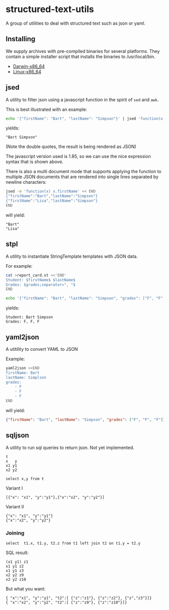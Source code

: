 # structured-text-utils

A group of utilities to deal with structured text such as json or yaml.

## Installing

We supply archives with pre-compiled binaries for several platforms.
They contain a simple installer
script that installs the binaries to /usr/local/bin.

* [Darwin-x86_64](http://www.programmiersportgruppe.org/files/2013/02/structured-text-utils-0.1-Darwin-x86_64.tar.bz2)
* [Linux-x86_64](http://www.programmiersportgruppe.org/files/2013/02/structured-text-utils-0.1-Linux-x86_64.tar_.bz2)

## jsed


A utility to filter json using a javascript function in the spirit of `sed` and `awk`.

This is best illustrated with an example:

~~~ .bash
echo '{"firstName": "Bart", "lastName": "Simpson"}' | jsed 'function(x) x.firstName + " " + x.lastName'
~~~

yields:

~~~
"Bart Simpson"
~~~

(Note the double quotes, the result is being rendered as JSON)

The javascript version used is 1.85, so we can use the nice expression syntax that is shown above.

There is also a multi document mode that supports applying the function to multiple JSON documents that are
rendered into single lines separated by newline characters:

~~~~ .bash
jsed -m 'function(x) x.firstName' << END
{"firstName":"Bart","lastName":"Simpson"}
{"firstName":"Lisa","lastName":"Simpson"}
END
~~~~

will yield:

~~~
"Bart"
"Lisa"
~~~

## stpl

A utility to instantiate StringTemplate templates with JSON data.

For example:

~~~ .bash
cat >report_card.st <<'END'
Student: $firstName$ $lastName$
Grades: $grades;separator=", "$
END

echo '{"firstName": "Bart", "lastName": "Simpson", "grades": ["F", "F", "F"]}' | stpl -t report_card.st
~~~

yields:

~~~
Student: Bart Simpson
Grades: F, F, F
~~~


## yaml2json

A utitility to convert YAML to JSON

Example:

~~~ .bash
yaml2json <<END
firstName: Bart
lastName: Simplson
grades:
    - F
    - F
    - F
END
~~~

will yield:

~~~ .json
{"firstName": "Bart", "lastName": "Simpson", "grades": ["F", "F", "F"]}
~~~


## sqljson

A utility to run sql queries to return json. Not yet implemented.

~~~~
t
x   y
x1 y1
x2 y2
~~~~

~~~
select x,y from t
~~~~

Variant I
~~~~
[{"x": "x1", "y":"y1"},{"x":"x2", "y":"y2"}]
~~~~

Variant II
~~~
{"x": "x1", "y":"y1"}
{"x":"x2", "y":"y2"}
~~~

### Joining

~~~
select  t1.x, t1.y, t2.z from t1 left join t2 on t1.y = t2.y
~~~

SQL result:
~~~
(x1 y1) z1
x1 y1 z2
x1 y1 z3
x2 y2 z9
x2 y2 z10
~~~

But what you want:

~~~
{ "x":"x1", "y":"y1", "t2":[ {"z":"z1"}, {"z":"z2"}, {"z","z3"}]}
{ "x":"x2", "y":"y2", "t2":[ {"z":"z9"}, {"z":"z10"}]}
~~~








